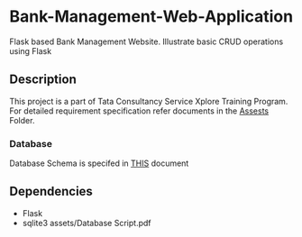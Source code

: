 # Bank-Management-Web-Application
Flask based Bank Management Website. Illustrate basic CRUD operations using Flask

## Description
This project is a part of Tata Consultancy Service Xplore Training Program.
For detailed requirement specification refer documents in the [Assests](assets/) Folder.<br/>
### Database 
Database Schema is specifed in [THIS](assets/Database%20Script.pdf) document

## Dependencies
* Flask
* sqlite3
assets/Database Script.pdf
